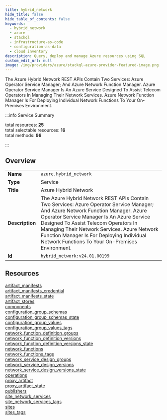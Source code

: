 ```yaml
---
title: hybrid_network
hide_title: false
hide_table_of_contents: false
keywords:
  - hybrid_network
  - azure
  - stackql
  - infrastructure-as-code
  - configuration-as-data
  - cloud inventory
description: Query, deploy and manage Azure resources using SQL
custom_edit_url: null
image: /img/providers/azure/stackql-azure-provider-featured-image.png
---
```

The Azure Hybrid Network REST APIs Contain Two Services: Azure Operator Service Manager; And Azure Network Function Manager.  Azure Operator Service Manager Is An Azure Service Designed To Assist Telecom Operators In Managing Their Network Services.  Azure Network Function Manager Is For Deploying Individual Network Functions To Your On-Premises Environment.  
    
:::info Service Summary

<div class="row">
<div class="providerDocColumn">
<span>total resources:&nbsp;<b>25</b></span><br />
<span>total selectable resources:&nbsp;<b>16</b></span><br />
<span>total methods:&nbsp;<b>96</b></span><br />
</div>
</div>

:::

## Overview
<table><tbody>
<tr><td><b>Name</b></td><td><code>azure.hybrid_network</code></td></tr>
<tr><td><b>Type</b></td><td>Service</td></tr>
<tr><td><b>Title</b></td><td>Azure Hybrid Network</td></tr>
<tr><td><b>Description</b></td><td>The Azure Hybrid Network REST APIs Contain Two Services: Azure Operator Service Manager; And Azure Network Function Manager.  Azure Operator Service Manager Is An Azure Service Designed To Assist Telecom Operators In Managing Their Network Services.  Azure Network Function Manager Is For Deploying Individual Network Functions To Your On-Premises Environment.</td></tr>
<tr><td><b>Id</b></td><td><code>hybrid_network:v24.01.00199</code></td></tr>
</tbody></table>

## Resources
<div class="row">
<div class="providerDocColumn">
<a href="/providers/azure/hybrid_network/artifact_manifests/">artifact_manifests</a><br />
<a href="/providers/azure/hybrid_network/artifact_manifests_credential/">artifact_manifests_credential</a><br />
<a href="/providers/azure/hybrid_network/artifact_manifests_state/">artifact_manifests_state</a><br />
<a href="/providers/azure/hybrid_network/artifact_stores/">artifact_stores</a><br />
<a href="/providers/azure/hybrid_network/components/">components</a><br />
<a href="/providers/azure/hybrid_network/configuration_group_schemas/">configuration_group_schemas</a><br />
<a href="/providers/azure/hybrid_network/configuration_group_schemas_state/">configuration_group_schemas_state</a><br />
<a href="/providers/azure/hybrid_network/configuration_group_values/">configuration_group_values</a><br />
<a href="/providers/azure/hybrid_network/configuration_group_values_tags/">configuration_group_values_tags</a><br />
<a href="/providers/azure/hybrid_network/network_function_definition_groups/">network_function_definition_groups</a><br />
<a href="/providers/azure/hybrid_network/network_function_definition_versions/">network_function_definition_versions</a><br />
<a href="/providers/azure/hybrid_network/network_function_definition_versions_state/">network_function_definition_versions_state</a><br />
<a href="/providers/azure/hybrid_network/network_functions/">network_functions</a><br />
</div>
<div class="providerDocColumn">
<a href="/providers/azure/hybrid_network/network_functions_tags/">network_functions_tags</a><br />
<a href="/providers/azure/hybrid_network/network_service_design_groups/">network_service_design_groups</a><br />
<a href="/providers/azure/hybrid_network/network_service_design_versions/">network_service_design_versions</a><br />
<a href="/providers/azure/hybrid_network/network_service_design_versions_state/">network_service_design_versions_state</a><br />
<a href="/providers/azure/hybrid_network/operations/">operations</a><br />
<a href="/providers/azure/hybrid_network/proxy_artifact/">proxy_artifact</a><br />
<a href="/providers/azure/hybrid_network/proxy_artifact_state/">proxy_artifact_state</a><br />
<a href="/providers/azure/hybrid_network/publishers/">publishers</a><br />
<a href="/providers/azure/hybrid_network/site_network_services/">site_network_services</a><br />
<a href="/providers/azure/hybrid_network/site_network_services_tags/">site_network_services_tags</a><br />
<a href="/providers/azure/hybrid_network/sites/">sites</a><br />
<a href="/providers/azure/hybrid_network/sites_tags/">sites_tags</a><br />
</div>
</div>
